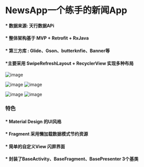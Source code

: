 # NewsApp一个练手的新闻App

#### * 数据来源: 天行数据APi 

#### * 整体架构基于 MVP + Retrofit + RxJava
 
#### * 第三方库 : Glide、Gson、butterknfie、Banner等
 
####  *主要采用 SwipeRefreshLayout + RecyclerView 实现多种布局


![image](https://github.com/qqhahaboy/NewsApp/blob/master/app/images/image1.jpg) 

![image](https://github.com/qqhahaboy/NewsApp/blob/master/app/images/image2.jpg)  ![image](https://github.com/qqhahaboy/NewsApp/blob/master/app/images/image4.jpg) 
  
  
 ![image](https://github.com/qqhahaboy/NewsApp/blob/master/app/images/image5.jpg)  ![image](https://github.com/qqhahaboy/NewsApp/blob/master/app/images/image6.jpg) 
 
### 特色
  
#### * Material Design 的UI风格
   
#### * Fragment 采用懒加载数据模式节约资源
   
#### * 简单的自定义View 闪屏界面
   
#### * 封装了BaseActivity、BaseFragment、BasePresenter 3个基类
  

